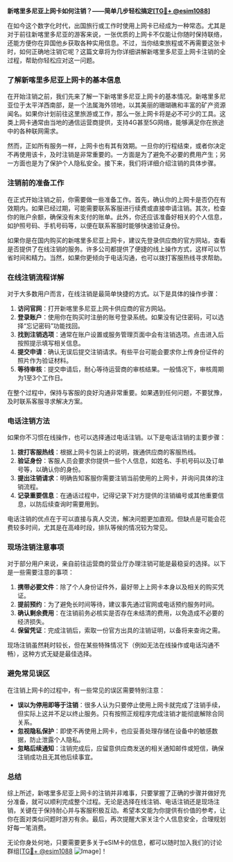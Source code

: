 **新喀里多尼亚上网卡如何注销？——简单几步轻松搞定[[TG💪+ @esim1088](https://t.me/s/esim1088)]**

在如今这个数字化时代，出国旅行或工作时使用上网卡已经成为一种常态。尤其是对于前往新喀里多尼亚的游客来说，一张优质的上网卡不仅能让你随时保持联络，还能方便你在异国他乡获取各种实用信息。不过，当你结束旅程或不再需要这张卡时，如何正确地注销它呢？这篇文章将为你详细讲解新喀里多尼亚上网卡注销的全过程，帮助你轻松应对这一问题。

### 了解新喀里多尼亚上网卡的基本信息

在开始注销之前，我们先来了解一下新喀里多尼亚上网卡的基本情况。新喀里多尼亚位于太平洋西南部，是一个法属海外领地，以其美丽的珊瑚礁和丰富的矿产资源闻名。如果你计划前往这里旅游或工作，那么一张上网卡将是必不可少的工具。这类上网卡通常由当地的通信运营商提供，支持4G甚至5G网络，能够满足你在旅途中的各种联网需求。

然而，正如所有服务一样，上网卡也有其有效期。一旦你的行程结束，或者你决定不再使用该卡，及时注销是非常重要的。一方面是为了避免不必要的费用产生；另一方面也是为了保护个人隐私安全。接下来，我们将详细介绍注销的具体步骤。

### 注销前的准备工作

在正式开始注销之前，你需要做一些准备工作。首先，确认你的上网卡是否仍在有效期内。如果已经过期，可能需要联系客服进行续费或直接申请注销。其次，检查你的账户余额，确保没有未支付的账单。此外，你还应该准备好相关的个人信息，如护照号码、手机号码等，以便在联系客服时能够快速验证身份。

如果你是在国内购买的新喀里多尼亚上网卡，建议先登录供应商的官方网站，查看是否提供了在线注销的服务。许多公司都提供了便捷的线上操作方式，这样可以节省时间和精力。当然，如果你更倾向于电话沟通，也可以拨打客服热线寻求帮助。

### 在线注销流程详解

对于大多数用户而言，在线注销是最简单快捷的方式。以下是具体的操作步骤：

1. **访问官网**：打开新喀里多尼亚上网卡供应商的官方网站。
2. **登录账户**：使用你在购买时注册的账号登录系统。如果没有记住密码，可以选择“忘记密码”功能找回。
3. **找到注销选项**：通常在账户设置或服务管理页面中会有注销选项。点击进入后按照提示填写相关信息。
4. **提交申请**：确认无误后提交注销请求。有些平台可能会要求你上传身份证件的照片作为验证材料。
5. **等待审核**：提交申请后，耐心等待运营商的审核结果。一般情况下，审核周期为1至3个工作日。

在整个过程中，保持与客服的良好沟通非常重要。如果遇到任何问题，不要犹豫，及时联系客服寻求解决方案。

### 电话注销方法

如果你不习惯在线操作，也可以选择通过电话注销。以下是电话注销的主要步骤：

1. **拨打客服热线**：根据上网卡包装上的说明，拨通供应商的客服热线。
2. **验证身份**：客服人员会要求你提供一些个人信息，如姓名、手机号码以及订单号等，以确认你的身份。
3. **提出注销请求**：明确告知客服你需要注销当前使用的上网卡，并询问具体的注销流程。
4. **记录重要信息**：在通话过程中，记得记录下对方提供的注销编号或其他重要信息，以防后续查询时需要用到。

电话注销的优点在于可以直接与真人交流，解决问题更加直观。但缺点是可能会花费较多时间，尤其是在高峰时段，排队等候的情况较为常见。

### 现场注销注意事项

对于部分用户来说，亲自前往运营商的营业厅办理注销可能是最稳妥的选择。以下是一些需要注意的事项：

1. **携带必要文件**：除了个人身份证件外，最好带上上网卡本身以及相关的购买凭证。
2. **提前预约**：为了避免长时间等待，建议事先通过官网或电话预约服务时间。
3. **确认剩余费用**：在注销前务必核实是否存在未结清的费用，以免造成不必要的经济损失。
4. **保留凭证**：完成注销后，索取一份官方出具的注销证明，以备将来查询之需。

现场注销虽然耗时较长，但在某些特殊情况下（例如无法在线操作或电话沟通不畅），这种方式无疑是最佳选择。

### 避免常见误区

在注销上网卡的过程中，有一些常见的误区需要特别注意：

- **误以为停用即等于注销**：很多人认为只要停止使用上网卡就完成了注销手续，但实际上这并不足以终止服务。只有按照正规程序完成注销才能彻底解除合同关系。
- **忽视隐私保护**：即使不再使用上网卡，也应妥善处理存储在设备中的敏感数据，防止泄露个人隐私。
- **忽略后续通知**：注销完成后，应留意供应商发送的相关通知邮件或短信，确保注销成功且无其他后续事宜。

### 总结

综上所述，新喀里多尼亚上网卡的注销并非难事，只要掌握了正确的步骤并做好充分准备，就可以顺利完成整个过程。无论是选择在线注销、电话注销还是现场注销，关键在于保持耐心并与客服积极互动。希望本文能为你提供有价值的参考，让你在面对类似问题时游刃有余。最后，再次提醒大家关注个人信息安全，合理规划好每一笔消费。

无论你身处何地，只要需要更多关于eSIM卡的信息，都可以随时加入我们的讨论群组[[TG💪+ @esim1088](https://t.me/s/esim1088) ![Image](https://i.postimg.cc/4NQfJmqS/Snipaste-2025-05-13-00-14-12.png)]！